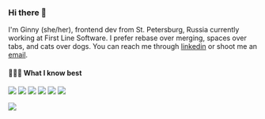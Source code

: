 ### Hi there 👋 

<!--
**eugpoloz/eugpoloz** is a ✨ _special_ ✨ repository because its `README.md` (this file) appears on your GitHub profile. -->

I'm Ginny (she/her), frontend dev from St. Petersburg, Russia currently working at First Line Software. I prefer rebase over merging, spaces over tabs, and cats over dogs. You can reach me through [linkedin](https://www.linkedin.com/in/eugpoloz/?locale=en_US) or shoot me an [email](mailto:eugpoloz@gmail.com).

#### 👩🏼‍💻 What I know best

![](https://img.shields.io/badge/HTML-informational?style=flat&logo=HTML5&logoColor=white&color=bb69b4) ![](https://img.shields.io/badge/CSS-informational?style=flat&logo=CSS3&logoColor=white&color=bb69b4) ![](https://img.shields.io/badge/JavaScript-informational?style=flat&logo=JavaScript&logoColor=white&color=bb69b4) ![](https://img.shields.io/badge/Angular-informational?style=flat&logo=Angular&logoColor=white&color=bb69b4) ![](https://img.shields.io/badge/(legacy)_AngularJS-informational?style=flat&logo=AngularJS&logoColor=white&color=bb69b4) ![](https://img.shields.io/badge/React-informational?style=flat&logo=React&logoColor=white&color=bb69b4)

<img align="center" src="https://github-readme-stats.vercel.app/api/top-langs?username=eugpoloz&theme=dracula&hide=stars,commits,prs,issues,contribs" />

